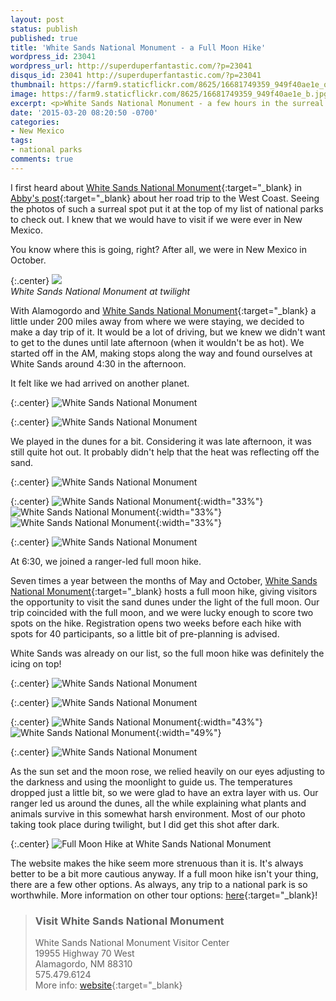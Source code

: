 ```yaml
---
layout: post
status: publish
published: true
title: 'White Sands National Monument - a Full Moon Hike'
wordpress_id: 23041
wordpress_url: http://superduperfantastic.com/?p=23041
disqus_id: 23041 http://superduperfantastic.com/?p=23041
thumbnail: https://farm9.staticflickr.com/8625/16681749359_949f40ae1e_q.jpg
image: https://farm9.staticflickr.com/8625/16681749359_949f40ae1e_b.jpg
excerpt: <p>White Sands National Monument - a few hours in the surreal surroundings of sand dunes in Alamogordo, New Mexico, and a full moon hike!</p>
date: '2015-03-20 08:20:50 -0700'
categories:
- New Mexico
tags:
- national parks
comments: true
---
```

I first heard about [White Sands National Monument](http://www.nps.gov/whsa/index.htm "White Sands National Monument"){:target="_blank} in [Abby's post](http://www.ageektragedy.net/road-trip-part-one/ "A Geek Tragedy: Road Trip, Part One"){:target="_blank} about her road trip to the West Coast. Seeing the photos of such a surreal spot put it at the top of my list of national parks to check out. I knew that we would have to visit if we were ever in New Mexico.

You know where this is going, right? After all, we were in New Mexico in October.

{:.center}
![](https://farm6.staticflickr.com/5609/15608590115_057135c05a_b.jpg)  
_White Sands National Monument at twilight_

With Alamogordo and [White Sands National Monument](http://www.nps.gov/whsa/index.htm "White Sands National Monument"){:target="_blank} a little under 200 miles away from where we were staying, we decided to make a day trip of it. It would be a lot of driving, but we knew we didn't want to get to the dunes until late afternoon (when it wouldn't be as hot). We started off in the AM, making stops along the way and found ourselves at White Sands around 4:30 in the afternoon.

It felt like we had arrived on another planet.

{:.center}
![White Sands National Monument](https://farm8.staticflickr.com/7591/16680267148_18ac83ba8e_b.jpg)  

{:.center}
![White Sands National Monument](https://farm9.staticflickr.com/8625/16681749359_949f40ae1e_b.jpg)

We played in the dunes for a bit. Considering it was late afternoon, it was still quite hot out. It probably didn't help that the heat was reflecting off the sand.

{:.center}
![White Sands National Monument](https://farm4.staticflickr.com/3953/15584868186_8feaa5401c_b.jpg)  

{:.center}
![White Sands National Monument](https://farm4.staticflickr.com/3939/15421914869_9a524fae71_m.jpg){:width="33%"} ![White Sands National Monument](https://farm4.staticflickr.com/3944/15608547995_7c060e708f_m.jpg){:width="33%"} ![White Sands National Monument](https://farm8.staticflickr.com/7640/16872567282_ea26ea6ddc_m.jpg){:width="33%"}  

{:.center}
![White Sands National Monument](https://farm4.staticflickr.com/3954/15609376962_e5b71aeb69_b.jpg)

At 6:30, we joined a ranger-led full moon hike.

Seven times a year between the months of May and October, [White Sands National Monument](http://www.nps.gov/whsa/index.htm "White Sands National Monument"){:target="_blank} hosts a full moon hike, giving visitors the opportunity to visit the sand dunes under the light of the full moon. Our trip coincided with the full moon, and we were lucky enough to score two spots on the hike. Registration opens two weeks before each hike with spots for 40 participants, so a little bit of pre-planning is advised.

White Sands was already on our list, so the full moon hike was definitely the icing on top!

{:.center}
![White Sands National Monument](https://farm6.staticflickr.com/5616/15421931429_71be92af76_b.jpg)  

{:.center}
![White Sands National Monument](https://farm6.staticflickr.com/5599/14988441343_6f2471e37d_b.jpg)  

{:.center}
![White Sands National Monument](https://farm8.staticflickr.com/7611/16247910123_4a5822e109.jpg){:width="43%"} ![White Sands National Monument](https://farm4.staticflickr.com/3936/15609407872_703aebf742.jpg){:width="49%"}  

{:.center}
![White Sands National Monument](https://farm6.staticflickr.com/5616/15609412312_289ab6381f_b.jpg)

As the sun set and the moon rose, we relied heavily on our eyes adjusting to the darkness and using the moonlight to guide us. The temperatures dropped just a little bit, so we were glad to have an extra layer with us. Our ranger led us around the dunes, all the while explaining what plants and animals survive in this somewhat harsh environment. Most of our photo taking took place during twilight, but I did get this shot after dark.

{:.center}
![Full Moon Hike at White Sands National Monument](https://farm6.staticflickr.com/5611/15584922576_43492b9956_b.jpg)

The website makes the hike seem more strenuous than it is. It's always better to be a bit more cautious anyway. If a full moon hike isn't your thing, there are a few other options. As always, any trip to a national park is so worthwhile. More information on other tour options: [here](http://www.nps.gov/whsa/planyourvisit/feesandreservations.htm){:target="_blank}!

>### Visit White Sands National Monument
>
>White Sands National Monument Visitor Center  
>19955 Highway 70 West  
>Alamagordo, NM 88310  
>575.479.6124  
>More info: [website](http://www.nps.gov/whsa/index.htm "White Sands National Monument"){:target="_blank}
